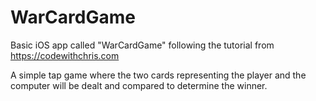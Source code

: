 # WarCardGame
Basic iOS app called "WarCardGame" following the tutorial from https://codewithchris.com

A simple tap game where the two cards representing the player and the computer will be dealt and compared to determine the winner.
